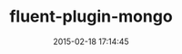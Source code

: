 ---
layout: post
title:  "fluent-plugin-mongo"
repo:   "fluent/fluent-plugin-mongo"
date:   2015-02-18 17:14:45
gemurl: https://github.com/fluent/fluent-plugin-mongo
---